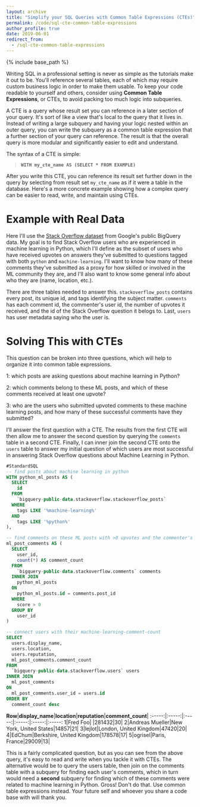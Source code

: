 ```yaml
---
layout: archive
title: "Simplify your SQL Queries with Common Table Expressions (CTEs)"
permalink: /code/sql-cte-common-table-expressions
author_profile: true
date: 2019-06-01
redirect_from:
  - /sql-cte-common-table-expressions
---
```


{% include base_path %}

Writing SQL in a professional setting is never as simple as the tutorials make it out to be. You'll reference several tables, each of which may require custom business logic in order to make them usable. To keep your code readable to yourself and others, consider using **Common Table Expressions**, or CTEs, to avoid packing too much logic into subqueries.

A CTE is a query whose result set you can reference in a later section of your query. It's sort of like a view that's local to the query that it lives in. Instead of writing a large subquery and having your logic nested within an outer query, you can write the subquery as a common table expression that a further section of your query can reference. The result is that the overall query is more modular and significantly easier to edit and understand. 

The syntax of a CTE is simple:

> **`WITH my_cte_name AS (SELECT * FROM EXAMPLE)`**

After you write this CTE, you can reference its result set further down in the query by selecting from result set `my_cte_name` as if it were a table in the database. Here's a more concrete example showing how a complex query can be easier to read, write, and maintain using CTEs.

# Example with Real Data

Here I'll use the [Stack Overflow dataset](https://bigquery.cloud.google.com/dataset/bigquery-public-data:stackoverflow) from Google's public BigQuery data. My goal is to find Stack Overflow users who are experienced in machine learning in Python, which I'll define as the subset of users who have received upvotes on answers they've submitted to questions tagged with both `python` and `machine-learning`. I'll want to know how many of these comments they've submitted as a proxy for how skilled or involved in the ML community they are, and I'll also want to know some general info about who they are (name, location, etc.).

There are three tables needed to answer this. `stackoverflow_posts` contains every post, its unique id, and tags identifying the subject matter. `comments` has each comment id, the commenter's user id, the number of upvotes it received, and the id of the Stack Overflow question it belogs to. Last, `users` has user metadata saying who the user is. 

# Solving This with CTEs

This question can be broken into three questions, which will help to organize it into common table expressions. 

1: which posts are asking questions about machine learning in Python?

2: which comments belong to these ML posts, and which of these comments received at least one upvote?

3: who are the users who submitted upvoted comments to these machine learning posts, and how many of these successful comments have they submitted?

I'll answer the first question with a CTE. The results from the first CTE will then allow me to answer the second question by querying the `comments` table in a second CTE. Finally, I can inner join the second CTE onto the `users` table to answer my initial question of which users are most successful in answering Stack Overflow questions about Machine Learning in Python.

```sql
#StandardSQL
-- find posts about machine learning in python
WITH python_ml_posts AS (
  SELECT
    id
  FROM
    `bigquery-public-data.stackoverflow.stackoverflow_posts`
  WHERE
    tags LIKE '%machine-learning%'
  AND
    tags LIKE '%python%'
),

-- find comments on these ML posts with >0 upvotes and the commenter's user id
ml_post_comments AS (
  SELECT
    user_id,
    count(*) AS comment_count
  FROM
    `bigquery-public-data.stackoverflow.comments` comments
  INNER JOIN
    python_ml_posts
  ON
    python_ml_posts.id = comments.post_id
  WHERE
    score > 0
  GROUP BY
    user_id
)

-- connect users with their machine-learning-comment-count
SELECT
  users.display_name, 
  users.location,
  users.reputation,
  ml_post_comments.comment_count
FROM
  `bigquery-public-data.stackoverflow.users` users
INNER JOIN
  ml_post_comments
ON
  ml_post_comments.user_id = users.id
ORDER BY
  comment_count desc
```

**Row**|**display\_name**|**location**|**reputation**|**comment\_count**| 
:-----:|:-----:|:-----:|:-----:|:-----:|:-----:
1|Fred Foo| |281432|30| 
2|Andreas Mueller|New York, United States|14857|21| 
3|lejlot|London, United Kingdom|47420|20| 
4|EdChum|Berkshire, United Kingdom|178578|17| 
5|ogrisel|Paris, France|29009|13| 

This is a fairly complicated question, but as you can see from the above query, it's easy to read and write when you tackle it with CTEs. The alternative would be to query the users table, then join on the comments table with a subquery for finding each user's comments, which in turn would need a **second** subquery for finding which of these comments were related to machine learning in Python. Gross! Don't do that. Use common table expressions instead. Your future self and whoever you share a code base with will thank you.

